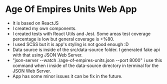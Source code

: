 # Age Of Empires Units Web App

- It is based on ReactJS
- I created my own components.
- I created tests with React Utils and Jest. Some areas test coverage percentage is low but general coverage is +%80.
- I used SCSS but it is app's styling is not good enough :D 
- Data source is inside of the src/data-source folder. I generated fake api with that using JSON Web Server.
- "json-server --watch .\age-of-empires-units.json --port 8000" i use this command when i inside of the data-source directory in terminal for the JSON Web Server.
- App has some minor issues it can be fix in the future.